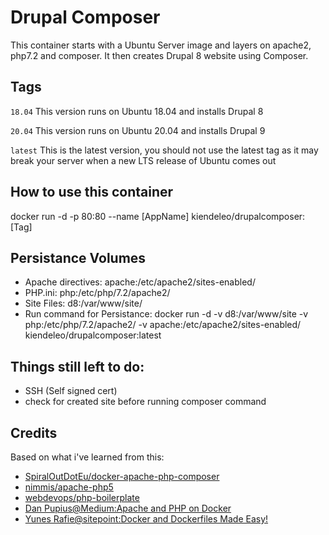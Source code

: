 # Drupal Composer
This container starts with a Ubuntu Server image and layers on apache2, php7.2 and composer.  It then creates Drupal 8 website using Composer.

## Tags
`18.04` This version runs on Ubuntu 18.04 and installs Drupal 8

`20.04` This version runs on Ubuntu 20.04 and installs Drupal 9

`latest` This is the latest version, you should not use the latest tag as it may break your server when a new LTS release of Ubuntu comes out

## How to use this container

docker run -d -p 80:80 --name [AppName] kiendeleo/drupalcomposer:[Tag]

## Persistance Volumes
- Apache directives: apache:/etc/apache2/sites-enabled/
- PHP.ini: php:/etc/php/7.2/apache2/
- Site Files: d8:/var/www/site/
- Run command for Persistance: docker run -d -v d8:/var/www/site -v php:/etc/php/7.2/apache2/ -v apache:/etc/apache2/sites-enabled/ kiendeleo/drupalcomposer:latest

## Things still left to do:
- SSH (Self signed cert)
- check for created site before running composer command

## Credits
Based on what i've learned from this:
- [SpiralOutDotEu/docker-apache-php-composer](https://github.com/SpiralOutDotEu/docker-apache-php-composer)
- [nimmis/apache-php5](https://hub.docker.com/r/nimmis/apache-php5/~/dockerfile/)
- [webdevops/php-boilerplate](https://hub.docker.com/r/webdevops/php-boilerplate/~/dockerfile/)
- [Dan Pupius@Medium:Apache and PHP on Docker](https://medium.com/dev-tricks/apache-and-php-on-docker-44faef716150#.5bz3h5mgy)
- [Yunes Rafie@sitepoint:Docker and Dockerfiles Made Easy!](http://www.sitepoint.com/docker-and-dockerfiles-made-easy/)
